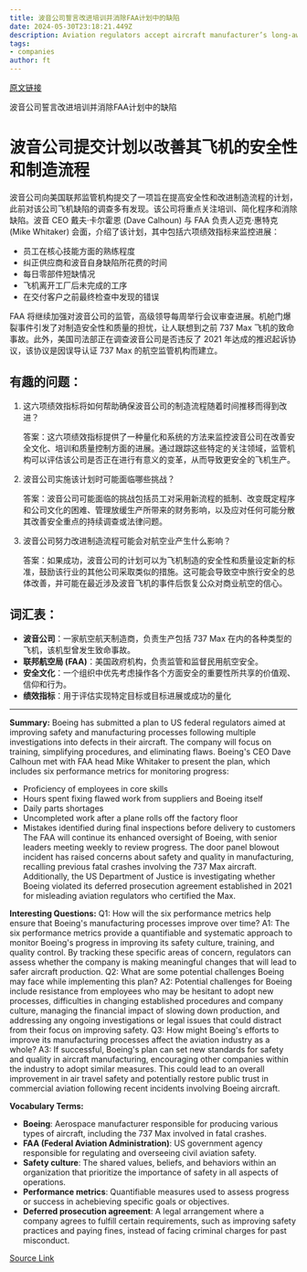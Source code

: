 ```yaml
---
title: 波音公司誓言改进培训并消除FAA计划中的缺陷
date: 2024-05-30T23:18:21.449Z
description: Aviation regulators accept aircraft manufacturer’s long-awaited plan and say they will closely monitor it
tags: 
- companies
author: ft
---
```


[原文链接](https://ft.com/content/1ec59cc2-4002-4dc8-9a19-665e8ee4cf11)

波音公司誓言改进培训并消除FAA计划中的缺陷

# 波音公司提交计划以改善其飞机的安全性和制造流程

波音公司向美国联邦监管机构提交了一项旨在提高安全性和改进制造流程的计划，此前对该公司飞机缺陷的调查多有发现。该公司将重点关注培训、简化程序和消除缺陷。波音 CEO 戴夫·卡尔霍恩 (Dave Calhoun) 与 FAA 负责人迈克·惠特克 (Mike Whitaker) 会面，介绍了该计划，其中包括六项绩效指标来监控进展：

- 员工在核心技能方面的熟练程度
- 纠正供应商和波音自身缺陷所花费的时间
- 每日零部件短缺情况
- 飞机离开工厂后未完成的工序
- 在交付客户之前最终检查中发现的错误

FAA 将继续加强对波音公司的监管，高级领导每周举行会议审查进展。机舱门爆裂事件引发了对制造安全性和质量的担忧，让人联想到之前 737 Max 飞机的致命事故。此外，美国司法部正在调查波音公司是否违反了 2021 年达成的推迟起诉协议，该协议是因误导认证 737 Max 的航空监管机构而建立。

## 有趣的问题：

1. 这六项绩效指标将如何帮助确保波音公司的制造流程随着时间推移而得到改进？

   答案：这六项绩效指标提供了一种量化和系统的方法来监控波音公司在改善安全文化、培训和质量控制方面的进展。通过跟踪这些特定的关注领域，监管机构可以评估该公司是否正在进行有意义的变革，从而导致更安全的飞机生产。

2. 波音公司实施该计划时可能面临哪些挑战？

   答案：波音公司可能面临的挑战包括员工对采用新流程的抵制、改变既定程序和公司文化的困难、管理放缓生产所带来的财务影响，以及应对任何可能分散其改善安全重点的持续调查或法律问题。

3. 波音公司努力改进制造流程可能会对航空业产生什么影响？

   答案：如果成功，波音公司的计划可以为飞机制造的安全性和质量设定新的标准，鼓励该行业的其他公司采取类似的措施。这可能会导致空中旅行安全的总体改善，并可能在最近涉及波音飞机的事件后恢复公众对商业航空的信心。

## 词汇表：

- **波音公司**：一家航空航天制造商，负责生产包括 737 Max 在内的各种类型的飞机，该机型曾发生致命事故。
- **联邦航空局 (FAA)**：美国政府机构，负责监管和监督民用航空安全。
- **安全文化**：一个组织中优先考虑操作各个方面安全的重要性所共享的价值观、信仰和行为。
- **绩效指标**：用于评估实现特定目标或目标进展或成功的量化

---

**Summary:**
Boeing has submitted a plan to US federal regulators aimed at improving safety and manufacturing processes following multiple investigations into defects in their aircraft. The company will focus on training, simplifying procedures, and eliminating flaws. Boeing's CEO Dave Calhoun met with FAA head Mike Whitaker to present the plan, which includes six performance metrics for monitoring progress:
- Proficiency of employees in core skills
- Hours spent fixing flawed work from suppliers and Boeing itself
- Daily parts shortages
- Uncompleted work after a plane rolls off the factory floor
- Mistakes identified during final inspections before delivery to customers
The FAA will continue its enhanced oversight of Boeing, with senior leaders meeting weekly to review progress. The door panel blowout incident has raised concerns about safety and quality in manufacturing, recalling previous fatal crashes involving the 737 Max aircraft. Additionally, the US Department of Justice is investigating whether Boeing violated its deferred prosecution agreement established in 2021 for misleading aviation regulators who certified the Max.

**Interesting Questions:**
Q1: How will the six performance metrics help ensure that Boeing's manufacturing processes improve over time?
A1: The six performance metrics provide a quantifiable and systematic approach to monitor Boeing's progress in improving its safety culture, training, and quality control. By tracking these specific areas of concern, regulators can assess whether the company is making meaningful changes that will lead to safer aircraft production.
Q2: What are some potential challenges Boeing may face while implementing this plan?
A2: Potential challenges for Boeing include resistance from employees who may be hesitant to adopt new processes, difficulties in changing established procedures and company culture, managing the financial impact of slowing down production, and addressing any ongoing investigations or legal issues that could distract from their focus on improving safety.
Q3: How might Boeing's efforts to improve its manufacturing processes affect the aviation industry as a whole?
A3: If successful, Boeing's plan can set new standards for safety and quality in aircraft manufacturing, encouraging other companies within the industry to adopt similar measures. This could lead to an overall improvement in air travel safety and potentially restore public trust in commercial aviation following recent incidents involving Boeing aircraft.

**Vocabulary Terms:**
- **Boeing**: Aerospace manufacturer responsible for producing various types of aircraft, including the 737 Max involved in fatal crashes.
- **FAA (Federal Aviation Administration)**: US government agency responsible for regulating and overseeing civil aviation safety.
- **Safety culture**: The shared values, beliefs, and behaviors within an organization that prioritize the importance of safety in all aspects of operations.
- **Performance metrics**: Quantifiable measures used to assess progress or success in achebieving specific goals or objectives.
- **Deferred prosecution agreement**: A legal arrangement where a company agrees to fulfill certain requirements, such as improving safety practices and paying fines, instead of facing criminal charges for past misconduct.

[Source Link](https://ft.com/content/1ec59cc2-4002-4dc8-9a19-665e8ee4cf11)

